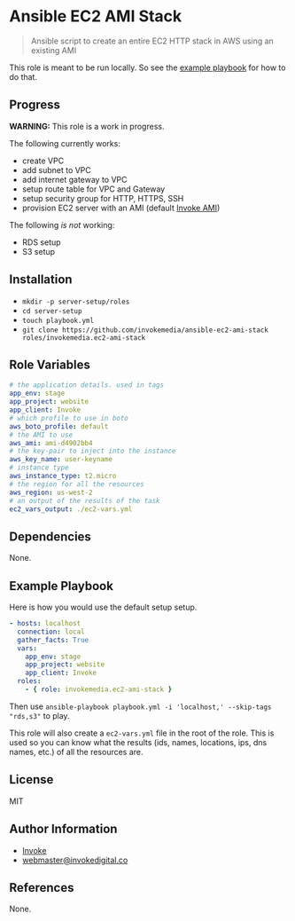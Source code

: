 Ansible EC2 AMI Stack
======================

> Ansible script to create an entire EC2 HTTP stack in AWS using an existing AMI

This role is meant to be run locally. So see the [example playbook](#example-playbook) for how to do that.

Progress
--------

**WARNING:** This role is a work in progress.

The following currently works:

* create VPC
* add subnet to VPC
* add internet gateway to VPC
* setup route table for VPC and Gateway
* setup security group for HTTP, HTTPS, SSH
* provision EC2 server with an AMI (default [Invoke AMI](https://github.com/invokemedia/settler-ami-provision))

The following _is not_ working:

* RDS setup
* S3 setup

Installation
------------

* `mkdir -p server-setup/roles`
* `cd server-setup`
* `touch playbook.yml`
* `git clone https://github.com/invokemedia/ansible-ec2-ami-stack roles/invokemedia.ec2-ami-stack`

Role Variables
--------------

```yaml
# the application details. used in tags
app_env: stage
app_project: website
app_client: Invoke
# which profile to use in boto
aws_boto_profile: default
# the AMI to use
aws_ami: ami-d4902bb4
# the key-pair to inject into the instance
aws_key_name: user-keyname
# instance type
aws_instance_type: t2.micro
# the region for all the resources
aws_region: us-west-2
# an output of the results of the task
ec2_vars_output: ./ec2-vars.yml
```

Dependencies
------------

None.

Example Playbook
-------------------------

Here is how you would use the default setup setup.

```yaml
- hosts: localhost
  connection: local
  gather_facts: True
  vars:
    app_env: stage
    app_project: website
    app_client: Invoke
  roles:
    - { role: invokemedia.ec2-ami-stack }
```

Then use `ansible-playbook playbook.yml -i 'localhost,' --skip-tags "rds,s3"` to play.

This role will also create a `ec2-vars.yml` file in the root of the role. This is used so you can know what the results (ids, names, locations, ips, dns names, etc.) of all the resources are.

License
-------

MIT

Author Information
------------------

* [Invoke](http://www.invokedigital.co/)
* <webmaster@invokedigital.co>

References
----------

None.
